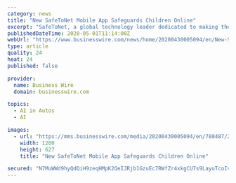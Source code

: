 ```yaml
---
category: news
title: "New SafeToNet Mobile App Safeguards Children Online"
excerpt: "SafeToNet, a global technology leader dedicated to making the digital world safer for children, announced the U.S. market availability of its mobile a"
publishedDateTime: 2020-05-01T11:14:00Z
webUrl: "https://www.businesswire.com/news/home/20200430005094/en/New-SafeToNet-Mobile-App-Safeguards-Children-Online"
type: article
quality: 24
heat: 24
published: false

provider:
  name: Business Wire
  domain: businesswire.com

topics:
  - AI in Autos
  - AI

images:
  - url: "https://mms.businesswire.com/media/20200430005094/en/788487/23/SafeToNet-App-View-2020.jpg"
    width: 1200
    height: 627
    title: "New SafeToNet Mobile App Safeguards Children Online"

secured: "N7MuWWd9hyQdQiH9zeqHMpK2QeIJRjb1GzuEc7RWfZr4xkgCU7s9LayuTcoIvPWHtGRvnrFyl1wRdKUIcMdFbAQw4RKld7MIshUDjV8iSnSRn/DuZTsARuiL+jERCTF+9MmevngEmEkcrgNwE+LzYgMKWE2XumP6d6bMrfC0/6SfXyH0zxkWih7ZQ/csWpNHHVUXEfG1tXKOx+YYOk38DAho+Mtqv6FNub5T67/a0NQ54qQ7QkGzksY+AvC7S5cOUnf1uFkXPsqi4k9LJUdIHyeXu9D3j/VNwk0HYOSP5FsiCP3ZZSPQfG+qY8UNXH0L;55VEaZkRaKZ5UAd5rUMvUA=="
---
```


